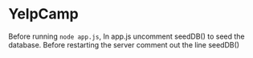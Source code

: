 # YelpCamp

Before running `node app.js`, In app.js uncomment seedDB() to seed the database. 
Before restarting the server comment out the line seedDB()

